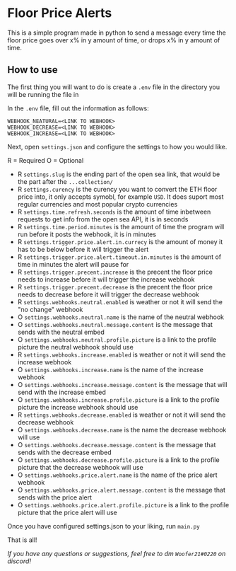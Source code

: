 # Floor Price Alerts

This is a simple program made in python to send a message every time the floor price goes over x% in y amount of time, or drops x% in y amount of time.

## How to use
The first thing you will want to do is create a `.env` file in the directory you will be running the file in

In the `.env` file, fill out the information as follows:
```
WEBHOOK_NEATURAL=<LINK TO WEBHOOK>
WEBHOOK_DECREASE=<LINK TO WEBHOOK>
WEBHOOK_INCREASE=<LINK TO WEBHOOK>
```

Next, open `settings.json` and configure the settings to how you would like.

R = Required    O = Optional

- R `settings.slug` is the ending part of the open sea link, that would be the part after the `...collection/`
- R `settings.curency` is the curency you want to convert the ETH floor price into, it only accepts symobl, for example `USD`. It does suport most regular currencies and most popular crypto currencies
- R `settings.time.refresh.seconds` is the amount of time inbetween requests to get info from the open sea API, it is in seconds
- R `settings.time.period.minutes` is the amount of time the program will run before it posts the webhook, it is in minutes
- R `settings.trigger.price.alert.in.currecy` is the amount of money it has to be below before it will trigger the alert
- R `settings.trigger.price.alert.timeout.in.minutes` is the amount of time in minutes the alert will pause for
- R `settings.trigger.precent.increase` is the precent the floor price needs to increase before it will trigger the increase webhook
- R `settings.trigger.precent.decrease` is the precent the floor price needs to decrease before it will trigger the decrease webhook
- R `settings.webhooks.neutral.enabled` is weather or not it will send the "no change" webhook
- O `settings.webhooks.neutral.name` is the name of the neutral webhook
- O `settings.webhooks.neutral.message.content` is the message that sends with the neutral embed
- O `settings.webhooks.neutral.profile.picture` is a link to the profile picture the neutral webhook should use
- R `settings.webhooks.increase.enabled` is weather or not it will send the increase webhook
- O `settings.webhooks.increase.name` is the name of the increase webhook
- O `settings.webhooks.increase.message.content` is the message that will send with the increase embed
- O `settings.webhooks.increase.profile.picture` is a link to the profile picture the increase webhook should use
- R `settings.webhooks.decrease.enabled` is weather or not it will send the decrease webhook
- O `settings.webhooks.decrease.name` is the name the decrease webhook will use
- O `settings.webhooks.decrease.message.content` is the message that sends with the decrease embed
- O `settings.webhooks.decrease.profile.picture` is a link to the profile picture that the decrease webhook will use 
- O `settings.webhooks.price.alert.name` is the name of the price alert webhook
- O `settings.webhooks.price.alert.message.content` is the message that sends with the price alert
- O `settings.webhooks.price.alert.profile.picture` is a link to the profile picture that the price alert will use

Once you have configured settings.json to your liking, run `main.py`

That is all!

*If you have any questions or suggestions, feel free to dm `Woofer21#0220` on discord!*